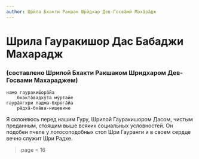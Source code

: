 ```yaml
---
author: Ш́рӣла Бхакти Ракш̣ак Ш́рӣдхар Дев-Госва̄мӣ Маха̄ра̄дж
---
```


# Шрила Гауракишор Дас Бабаджи Махарадж

### (составлено Шрилой Бхакти Ракшаком Шридхаром Дев-Госвами Махараджем)

    намо гауракиш́ора̄йа
        бхакта̄вадхӯта мӯртайе
    гаура̄н̇гхри падма-бхр̣н̇га̄йа
        ра̄дха̄-бха̄ва-ниш̣евине

Я склоняюсь перед нашим Гуру, Шрилой Гауракишором Дасом, чистым преданным, стоящим выше всяких социальных условностей. Он подобен пчеле у лотосоподобных стоп Шри Гауранги и в своем сердце вечно служит Шри Радхе.


> page = 16
